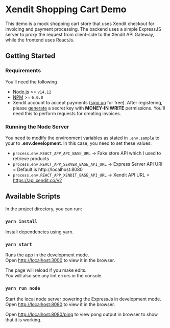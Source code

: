 # Xendit Shopping Cart Demo

This demo is a mock shopping cart store that uses Xendit checkout for invoicing and payment processing. The backend uses a simple ExpressJS server to proxy the request from client-side to the Xendit API Gateway, while the frontend uses ReactJs.

## Getting Started

### Requirements

You’ll need the following

- [Node.js](https://nodejs.org) >= `v14.12`
- [NPM](https://npmjs.org) >= `6.0.0`
- Xendit account to accept payments ([sign up](https://dashboard.xendit.co/register/1) for free). After registering, please [generate](https://dashboard.xendit.co/settings/developers#api-keys) a secret key with **MONEY-IN WRITE** permissions. You'll need this to perform requests for creating invoices.

### Running the Node Server

You need to modify the environment variables as stated in [`.env.sample`](.env.sample) to your to **.env.development**. In this case, you need to set these values:

- `process.env.REACT_APP_API_BASE_URL` -> Fake store API which I used to retrieve products
- `process.env.REACT_APP_SERVER_BASE_API_URL` -> Express Server API URl = Default is http://localhost:8080
- `process.env.REACT_APP_XENDIT_BASE_API_URL` -> Xendit API URL = https://api.xendit.co/v2

## Available Scripts

In the project directory, you can run:

### `yarn install`

Install dependencies using yarn.

### `yarn start`

Runs the app in the development mode.\
Open [http://localhost:3000](http://localhost:3000) to view it in the browser.

The page will reload if you make edits.\
You will also see any lint errors in the console.

### `yarn run node`

Start the local node server powering the ExpressJs in development mode.\
Open [http://localhost:8080](http://localhost:8080) to view it in the browser.

Open [http://localhost:8080/ping](http://localhost:8080/ping) to view pong output in browser to show that it is working.
